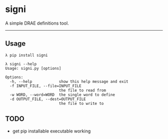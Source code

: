 # signi

A simple DRAE definitions tool.

---


## Usage

```
λ pip install signi

λ signi --help
Usage: signi.py [options]

Options:
  -h, --help            show this help message and exit
  -f INPUT_FILE, --file=INPUT_FILE
                        the file to read from
  -w WORD, --word=WORD  the single word to define
  -d OUTPUT_FILE, --dest=OUTPUT_FILE
                        the file to write to
```

## TODO

* get pip installable executable working
